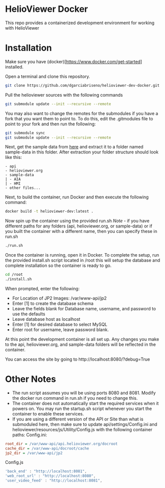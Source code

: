 # HelioViewer Docker
This repo provides a containerized development environment for working with HelioViewer

# Installation
Make sure you have (docker)[https://www.docker.com/get-started] installed.

Open a terminal and clone this repository.
```bash
git clone https://github.com/dgarciabriseno/helioviewer-dev-docker.git
```

Pull the helioviewer sources with the following commands
```bash
git submodule update --init --recursive --remote
```

You may also want to change the remotes for the submodules if you have a fork that
you want them to point to. To do this, edit the .gitmodules file to point to your fork
and then run the following:
```bash
git submodule sync
git submodule update --init --recursive --remote
```

Next, get the sample data from [here](http://helioviewer.org/jp2/archives/sample-data.tgz)
and extract it to a folder named sample-data in this folder. After extraction
your folder structure should look like this:
```
- api
- helioviewer.org
- sample-data
| - AIA
| - HMI
- other files...
```

Next, to build the container, run Docker and then execute the following command:
```bash
docker build -t helioviewer-dev:latest .
```

Now spin up the container using the provided run.sh
*Note* - if you have different paths for any folders (api, helioviewer.org, or sample-data)
or if you built the container with a different name, then you can specify these in run.sh
```bash
./run.sh
```

Once the container is running, open it in Docker. To complete the setup,
run the provided install.sh script located in /root this will setup the database
and complete installation so the container is ready to go.
```bash
cd /root
./install.sh
```

When prompted, enter the following:
- For Location of JP2 Images: /var/www-api/jp2
- Enter [1] to create the database schema
- Leave the fields blank for Database name, username, and password to use the defaults
- Leave database host as localhost
- Enter [1] for desired database to select MySQL
- Enter root for username, leave password blank.

At this point the development container is all set up.
Any changes you make to the api, helioviewer.org, and sample-data folders
will be reflected in the container.

You can access the site by going to http://localhost:8080/?debug=True

# Other Notes
- The run script assumes you will be using ports 8080 and 8081. Modify the docker run command in
  run.sh if you need to change this.
- The container does not automatically start the required services when it powers on. You may
  run the startup.sh script whenever you start the container to enable these services.
- If you are using a different version of the API or Site than what is submoduled here,
  then make sure to update api/settings/Config.ini and helioviewer/resources/js/Utility/Config.js
  with the following container paths:
Config.ini:
```ini
root_dir = /var/www-api/api.helioviewer.org/docroot
cache_dir = /var/www-api/docroot/cache
jp2_dir = /var/www-api/jp2
```
Config.js
```javascript
'back_end' : "http://localhost:8081",
'web_root_url' : "http://localhost:8080",
'user_video_feed' : "http://localhost:8081",
```